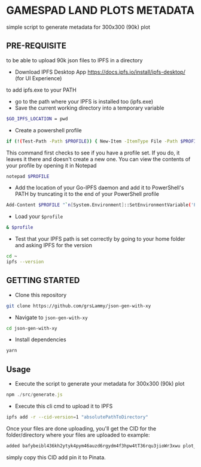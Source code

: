 # GAMESPAD LAND PLOTS METADATA

simple script to generate metadata for 300x300 (90k) plot

## PRE-REQUISITE

to be able to upload 90k json files to IPFS in a directory
- Download IPFS Desktop App https://docs.ipfs.io/install/ipfs-desktop/ (for UI Experience)

to add ipfs.exe to your PATH
- go to the path where your IPFS is installed too (ipfs.exe)
- Save the current working directory into a temporary variable
```sh
$GO_IPFS_LOCATION = pwd
```
- Create a powershell profile
```sh
if (!(Test-Path -Path $PROFILE)) { New-Item -ItemType File -Path $PROFILE -Force }
```
This command first checks to see if you have a profile set. If you do, it leaves it there and doesn't create a new one. You can view the contents of your profile by opening it in Notepad
```sh
notepad $PROFILE
```
- Add the location of your Go-IPFS daemon and add it to PowerShell's PATH by truncating it to the end of your PowerShell profile
```sh
Add-Content $PROFILE "`n[System.Environment]::SetEnvironmentVariable('PATH',`$Env:PATH+';;$GO_IPFS_LOCATION')"
```
- Load your `$profile`
```sh
& $profile 
```
- Test that your IPFS path is set correctly by going to your home folder and asking IPFS for the version
```sh
cd ~
ipfs --version
```
## GETTING STARTED
- Clone this repository
```sh
git clone https://github.com/grsLammy/json-gen-with-xy
```
- Navigate to `json-gen-with-xy`
```sh
cd json-gen-with-xy
```
- Install dependencies
```sh
yarn
```

## Usage
- Execute the script to generate your metadata for 300x300 (90k) plot
```javascript
npm ./src/generate.js
```
- Execute this cli cmd to upload it to IPFS
```sh
ipfs add -r --cid-version=1 "absolutePathToDirectory"
```
Once your files are done uploading, you'll get the CID for the folder/directory where your files are uploaded to
example:
```sh
added bafybeibl436kh2ytyk4pym46auzd6rgydm4f3hpw4tT36rqu3jioWr3xwu plot_metadata
```
simply copy this CID add pin it to Pinata. 

